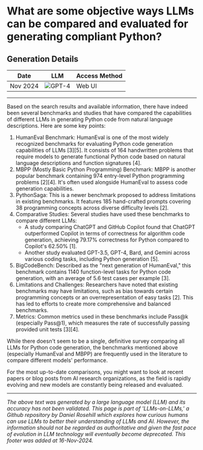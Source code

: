  # What are some objective ways LLMs can be compared and evaluated for generating compliant Python?

## Generation Details

| Date       | LLM        | Access Method |
|------------|------------|---------------|
| Nov 2024 | ![GPT-4](https://img.shields.io/badge/GPT--4-412991?style=for-the-badge&logo=openai&logoColor=white) |  Web UI |

---

Based on the search results and available information, there have indeed been several benchmarks and studies that have compared the capabilities of different LLMs in generating Python code from natural language descriptions. Here are some key points:

1. HumanEval Benchmark:
   HumanEval is one of the most widely recognized benchmarks for evaluating Python code generation capabilities of LLMs \[3]\[5]. It consists of 164 handwritten problems that require models to generate functional Python code based on natural language descriptions and function signatures \[4].
2. MBPP (Mostly Basic Python Programming) Benchmark:
   MBPP is another popular benchmark containing 974 entry-level Python programming problems \[2]\[4]. It's often used alongside HumanEval to assess code generation capabilities.
3. PythonSaga:
   This is a newer benchmark proposed to address limitations in existing benchmarks. It features 185 hand-crafted prompts covering 38 programming concepts across diverse difficulty levels \[2].
4. Comparative Studies:
   Several studies have used these benchmarks to compare different LLMs:
   - A study comparing ChatGPT and GitHub Copilot found that ChatGPT outperformed Copilot in terms of correctness for algorithm code generation, achieving 79.17% correctness for Python compared to Copilot's 62.50% \[1].
   - Another study evaluated GPT-3.5, GPT-4, Bard, and Gemini across various coding tasks, including Python generation \[5].
5. BigCodeBench:
   Described as the "next generation of HumanEval," this benchmark contains 1140 function-level tasks for Python code generation, with an average of 5.6 test cases per example \[3].
6. Limitations and Challenges:
   Researchers have noted that existing benchmarks may have limitations, such as bias towards certain programming concepts or an overrepresentation of easy tasks \[2]. This has led to efforts to create more comprehensive and balanced benchmarks.
7. Metrics:
   Common metrics used in these benchmarks include Pass@k (especially Pass@1), which measures the rate of successfully passing provided unit tests \[3]\[4].

While there doesn't seem to be a single, definitive survey comparing all LLMs for Python code generation, the benchmarks mentioned above (especially HumanEval and MBPP) are frequently used in the literature to compare different models' performance.

For the most up-to-date comparisons, you might want to look at recent papers or blog posts from AI research organizations, as the field is rapidly evolving and new models are constantly being released and evaluated.

---
*The above text was generated by a large language model (LLM) and its accuracy has not been validated. This page is part of 'LLMs-on-LLMs,' a Github repository by Daniel Rosehill which explores how curious humans can use LLMs to better their understanding of LLMs and AI. However, the information should not be regarded as authoritative and given the fast pace of evolution in LLM technology will eventually become deprecated. This footer was added at 16-Nov-2024.*